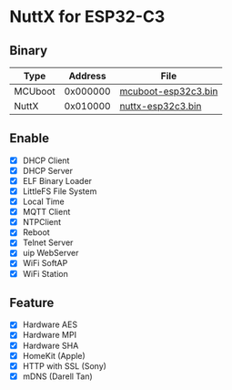 # NuttX for ESP32-C3

## Binary
|Type   |Address |File|
|-------|--------|----|
|MCUboot|0x000000|[mcuboot-esp32c3.bin](https://github.com/NyankoLab/esp32c3-nuttx-bootloader/releases/download/latest/mcuboot-esp32c3.bin)|
|NuttX  |0x010000|[nuttx-esp32c3.bin](https://github.com/NyankoLab/esp32c3-nuttx/releases/download/latest/nuttx-esp32c3.bin)|

## Enable
- [x] DHCP Client
- [x] DHCP Server
- [x] ELF Binary Loader
- [x] LittleFS File System
- [x] Local Time
- [x] MQTT Client
- [x] NTPClient
- [x] Reboot
- [x] Telnet Server
- [x] uip WebServer
- [x] WiFi SoftAP
- [x] WiFi Station

## Feature
- [x] Hardware AES
- [x] Hardware MPI
- [x] Hardware SHA
- [x] HomeKit (Apple)
- [x] HTTP with SSL (Sony)
- [x] mDNS (Darell Tan)
